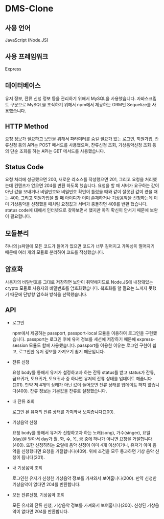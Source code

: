 # DMS-Clone
## 사용 언어

JavaScript (Node.JS)

## 사용 프레임워크

Express

## 데이터베이스

유저 정보, 잔류 신청 정보 등을 관리하기 위해서 MySQL을 사용했습니다. 자바스크립트 구문으로 MySQL을 조작하기 위해서 npm에서 제공하는 ORM인 Sequelize를 사용했습니다.

## HTTP Method

요청 정보가 필요하고 보안을 위해서 파라미터를 숨길 필요가 있는 로그인, 회원가입, 잔류신청 등의 API는 POST 메서드를 사용했으며, 잔류신청 조회, 기상음악신청 조회 등의 단순 조회를 하는 API는 GET 메서드를 사용했습니다.

## Status Code

요청 처리에 성공했으면 200, 새로운 리소스를 작성했으면 201, 그리고 요청을 처리했는데 컨텐츠가 없으면 204를 반환 하도록 했습니다. 요청을 할 때 서버가 요구하는 값이 아닌 값을 보내거나 비밀번호와 비밀번호 확인이 틀렸을 때와 같이 잘못된 값이 왔을 때는 400, 그리고 회원가입을 할 때 아이디가 이미 존재하거나 기상음악을 신청하는데 이미 기상음악을 신청했을 때처럼 요청값과 서버가 충돌하면 409를 반환 했습니다. status code에 대해서 인터넷으로 찾아보면서 했지만 아직 확신이 안서기 때문에 보완이 필요합니다.

## 모듈분리

하나의 js파일에 모든 코드가 들어가 있으면 코드가 너무 길어지고 가독성이 떨어지기 때문에 여러 개의 모듈로 분리하여 코드를 작성했습니다.

## 암호화

사용자의 비밀번호를 그대로 저장하면 보안이 취약해지므로 Node.JS에 내장돼있는 crypto 모듈로 사용자의 비밀번호를 암호화했습니다. 복호화를 할 필요는 느끼지 못했기 때문에 단방향 암호화 방식을 선택했습니다.

## API

- 로그인

    npm에서 제공하는 passport, passport-local 모듈을 이용하여 로그인을 구현했습니다. passport는 로그인 후에 유저 정보를 세션에 저장하기 때문에 express-session 모듈도 함께 사용했습니다. passport를 이용한 이유는 로그인 구현이 쉽고, 로그인한 유저 정보를 가져오기 쉽기 때문입니다.

- 잔류 신청

    요청 body를 통해서 유저가 설정하고자 하는 잔류 status를 받고 status가 잔류, 금요귀가, 토요귀가, 토요귀사 중 하나면 유저의 잔류 상태를 업데이트 해줍니다(201). 만약 저 4개의 상태가 아닌 값이 들어오면 잔류 상태를 업데이트 하지 않습니다(400). 잔류 정보는 기본값을 잔류로 설정했습니다.

- 내 잔류 조회

    로그인 된 유저의 잔류 상태를 가져와서 보여줍니다(200).

- 기상음악 신청

    요청 body를 통해서 유저가 신청하고자 하는 노래(song), 가수(singer), 요일(day)을 받아서 day가 월, 화, 수, 목, 금 중에 하나가 아니면 요청을 거절합니다(400). 또한 신청하려는 요일에 음악 신청이 이미 4개 이상이거나, 유저가 이미 음악을 신청했다면 요청을 거절합니다(409). 위에 조건을 모두 통과하면 기상 음악 신청이 됩니다(201).

- 내 기상음악 조회

    로그인한 유저가 신청한 기상음악 정보를 가져와서 보여줍니다(200). 만약 신청한 기상음악이 없다면 204를 반환합니다.

- 모든 잔류신청, 기상음악 조회

    모든 유저의 잔류 신청, 기상음악 정보를 가져와서 보여줍니다(200). 신청된 기상음악이 없다면 204를 반환합니다.